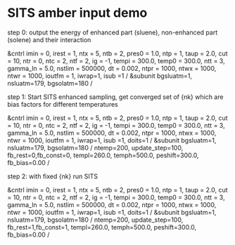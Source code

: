 # SITS amber input demo
step 0: output the energy of enhanced part (sluene), 
       non-enhanced part (solene) and their interaction
        

 &cntrl
  imin = 0, irest = 1, ntx = 5,
  ntb = 2, pres0 = 1.0, ntp = 1,
  taup = 2.0, cut = 10, ntr = 0,
  ntc = 2, ntf = 2, ig = -1,
  tempi = 300.0, temp0 = 300.0,
  ntt = 3, gamma_ln = 5.0,
  nstlim = 500000, dt = 0.002,
  ntpr = 1000, ntwx = 1000, ntwr = 1000,
  ioutfm = 1, iwrap=1,
  isub =1
 /
  &subunit
  bgsluatm=1, nsluatm=179, bgsolatm=180
/


step 1: Start SITS enhanced sampling, get converged set of {nk}
        which are bias factors for different temperatures 

 &cntrl
  imin = 0, irest = 1, ntx = 5,
  ntb = 2, pres0 = 1.0, ntp = 1,
  taup = 2.0, cut = 10, ntr = 0,
  ntc = 2, ntf = 2, ig = -1,
  tempi = 300.0, temp0 = 300.0,
  ntt = 3, gamma_ln = 5.0,
  nstlim = 500000, dt = 0.002,
  ntpr = 1000, ntwx = 1000, ntwr = 1000,
  ioutfm = 1, iwrap=1,
  isub =1, doits=1
/
  &subunit
  bgsluatm=1, nsluatm=179, bgsolatm=180
/
  ntemp=200, update_step=100,
  fb_rest=0,fb_const=0,
  templ=260.0, temph=500.0,
  peshift=300.0, fb_bias=0.00
/

step 2: with fixed {nk} run SITS

 &cntrl
  imin = 0, irest = 1, ntx = 5,
  ntb = 2, pres0 = 1.0, ntp = 1,
  taup = 2.0, cut = 10, ntr = 0,
  ntc = 2, ntf = 2, ig = -1,
  tempi = 300.0, temp0 = 300.0,
  ntt = 3, gamma_ln = 5.0,
  nstlim = 500000, dt = 0.002,
  ntpr = 1000, ntwx = 1000, ntwr = 1000,
  ioutfm = 1, iwrap=1,
  isub =1, doits=1
/
  &subunit
  bgsluatm=1, nsluatm=179, bgsolatm=180
/
  ntemp=200, update_step=100,
  fb_rest=1,fb_const=1,
  templ=260.0, temph=500.0,
  peshift=300.0, fb_bias=0.00
/
